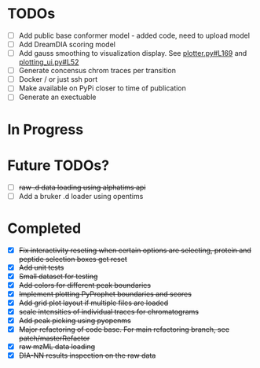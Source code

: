 # TODOs

- [ ] Add public base conformer model - added code, need to upload model
- [ ] Add DreamDIA scoring model
- [ ] Add gauss smoothing to visualization display. See [plotter.py#L169](https://github.com/Roestlab/massdash/blob/ebae2f529262e5b1a435f23432d1b4c30b7ec456/massdash/plotter.py#L169) and [plotting_ui.py#L52](https://github.com/Roestlab/massdash/blob/ebae2f529262e5b1a435f23432d1b4c30b7ec456/massdash/plotting_ui.py#L52)
- [ ] Generate concensus chrom traces per transition
- [ ] Docker / or just ssh port
- [ ] Make available on PyPi closer to time of publication
- [ ] Generate an exectuable

# In Progress


# Future TODOs?
- [ ] ~~raw .d data loading using alphatims api~~
- [ ] Add a bruker .d loader using opentims

# Completed

- [x] ~~Fix interactivity reseting when certain options are selecting, protein and peptide selection boxes get reset~~
- [x] ~~Add unit tests~~
- [x] ~~Small dataset for testing~~
- [x] ~~Add colors for different peak boundaries~~
- [x] ~~Implement plotting PyProphet boundaries and scores~~
- [x] ~~Add grid plot layout if multiple files are loaded~~
- [x] ~~scale intensities of individual traces for chromatograms~~
- [x] ~~Add peak picking using pyopenms~~
- [x] ~~Major refactoring of code base. For main refactoring branch, see patch/masterRefactor~~
- [x] ~~raw mzML data loading~~
- [x] ~~DIA-NN results inspection on the raw data~~